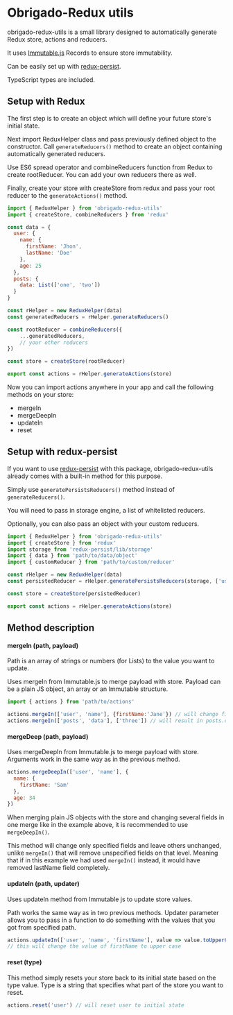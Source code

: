 # Obrigado-Redux utils

obrigado-redux-utils is a small library designed to automatically generate Redux store, actions and reducers. 

It uses [Immutable.js](https://immutable-js.github.io/immutable-js/) Records to ensure store immutability.

Can be easily set up with [redux-persist](https://github.com/rt2zz/redux-persist).

TypeScript types are included.

## Setup with Redux
The first step is to create an object which will define your future store's initial state.

Next import ReduxHelper class and pass previously defined object to the constructor. Call ```generateReducers()``` method to create an object containing automatically generated reducers.

Use ES6 spread operator and combineReducers function from Redux to create rootReducer. You can add your own reducers there as well. 

Finally, create your store with createStore from redux and pass your root reducer to the ```generateActions()``` method.

```javascript
import { ReduxHelper } from 'obrigado-redux-utils'
import { createStore, combineReducers } from 'redux'

const data = {
  user: {
    name: {
      firstName: 'Jhon',
      lastName: 'Doe'
    },
    age: 25
  },
  posts: {
    data: List(['one', 'two'])
  }
}

const rHelper = new ReduxHelper(data)
const generatedReducers = rHelper.generateReducers()

const rootReducer = combineReducers({
    ...generatedReducers,
    // your other reducers
})

const store = createStore(rootReducer)

export const actions = rHelper.generateActions(store)
``` 

Now you can import actions anywhere in your app and call the following methods on your store:
* mergeIn
* mergeDeepIn
* updateIn
* reset

## Setup with redux-persist
If you want to use [redux-persist](https://github.com/rt2zz/redux-persist) with this package, obrigado-redux-utils already comes with a built-in method for this purpose.

Simply use ```generatePersistsReducers()``` method instead of ```generateReducers()```.

You will need to pass in storage engine, a list of whitelisted reducers. 

Optionally, you can also pass an object with your custom reducers.

```javascript
import { ReduxHelper } from 'obrigado-redux-utils'
import { createStore } from 'redux'
import storage from 'redux-persist/lib/storage'
import { data } from 'path/to/data/object'
import { customReducer } from 'path/to/custom/reducer'

const rHelper = new ReduxHelper(data)
const persistedReducer = rHelper.generatePersistsReducers(storage, ['user', 'custom'], { custom: customReducer })

const store = createStore(persistedReducer)

export const actions = rHelper.generateActions(store)
```

## Method description 

#### mergeIn (path, payload)

Path is an array of strings or numbers (for Lists) to the value you want to update.

Uses mergeIn from Immutable.js to merge payload with store. Payload can be a plain JS object, an array or an Immutable structure.

```javascript
import { actions } from 'path/to/actions'

actions.mergeIn(['user', 'name'], {firstName:'Jane'}) // will change firstName from John to Jane
actions.mergeIn(['posts', 'data'], ['three']) // will result in posts.data = ['one', 'two', 'three']
```
#### mergeDeep (path, payload)

Uses mergeDeepIn from Immutable.js to merge payload with store. Arguments work in the same way as in the previous method.

```javascript
actions.mergeDeepIn(['user', 'name'], {
  name: {
    firstName: 'Sam'
  },
  age: 34
})
```
When merging plain JS objects with the store and changing several fields in one merge like in the example above, it is recommended to use ```mergeDeepIn()```. 

This method will change only specified fields and leave others unchanged, unlike ```mergeIn()``` that will remove unspecified fields on that level. Meaning that if in this example we had used ```mergeIn()``` instead, it would have removed lastName field completely. 

#### updateIn (path, updater)
Uses updateIn method from Immutable js to update store values.

Path works the same way as in two previous methods.
Updater parameter allows you to pass in a function to do something with the values that you got from specified path.  

```javascript
actions.updateIn(['user', 'name', 'firstName'], value => value.toUpperCase())
// this will change the value of firstName to upper case
```

#### reset (type)
This method simply resets your store back to its initial state based on the type value.
Type is a string that specifies what part of the store you want to reset.
```javascript
actions.reset('user') // will reset user to initial state
``` 
